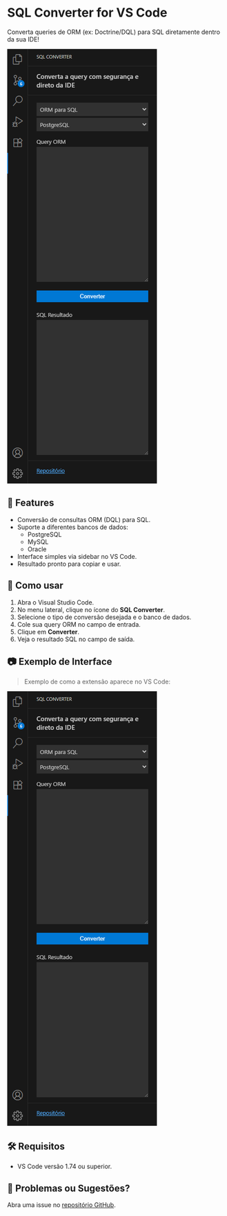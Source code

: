 # SQL Converter for VS Code

Converta queries de ORM (ex: Doctrine/DQL) para SQL diretamente dentro da sua IDE!

![Preview](https://github.com/horodeski/vscode-dql-to-sql-converter/blob/main/extension/preview.png)

## 📌 Features

- Conversão de consultas ORM (DQL) para SQL.
- Suporte a diferentes bancos de dados:
  - PostgreSQL
  - MySQL
  - Oracle
- Interface simples via sidebar no VS Code.
- Resultado pronto para copiar e usar.

## 🚀 Como usar

1. Abra o Visual Studio Code.
2. No menu lateral, clique no ícone do **SQL Converter**.
3. Selecione o tipo de conversão desejada e o banco de dados.
4. Cole sua query ORM no campo de entrada.
5. Clique em **Converter**.
6. Veja o resultado SQL no campo de saída.

## 📷 Exemplo de Interface

> Exemplo de como a extensão aparece no VS Code:

![Interface Example](https://github.com/horodeski/vscode-dql-to-sql-converter/blob/main/extension/preview.png)

## 🛠️ Requisitos

- VS Code versão 1.74 ou superior.

## 🐞 Problemas ou Sugestões?

Abra uma issue no [repositório GitHub](https://github.com/horodeski/vscode-dql-to-sql-converter/issues).
<!-- 
## 📄 Licença

MIT -->
